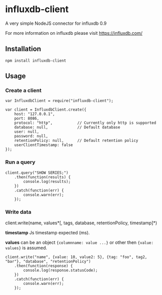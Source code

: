 # influxdb-client
A very simple NodeJS connector for influxdb 0.9

For more information on influxdb please visit https://influxdb.com/

## Installation

`npm install influxdb-client`

## Usage
### Create a client
```
var InfluxdbClient = require("influxdb-client");

var client = InfluxdbClient.create({
    host: "127.0.0.1",  
    port: 8086,
    protocol: "http",           // Currently only http is supported
    database: null,             // Default database
    user: null,
    password: null,
    retentionPolicy: null,      // Default retention policy
    userClientTimestamp: false
});
```
### Run a query
```
client.query("SHOW SERIES;")
    .then(function(results) {
        console.log(results);
    })
    .catch(function(err) {
        console.warn(err);
    });
```
### Write data

client.write(name, values*[, tags, database, retentionPolicy, timestamp]*)

**timestamp** Js timestamp expected (ms).

**values** can be an object `{columnname: value ...}` or other then `{value: values}` is assumed.
```
client.write("name", {value: 10, value2: 5}, {tag: "foo", tag2, "bar"}, "database", "retentionPolicy")
    .then(function(response) {
        console.log(response.statusCode);
    })
    .catch(function(err) {
        console.warn(err);
    });
```
